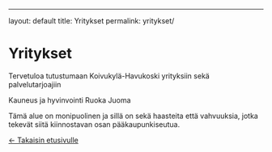 ---
layout: default
title: Yritykset
permalink: yritykset/

# Yritykset

Tervetuloa tutustumaan Koivukylä-Havukoski yrityksiin sekä palvelutarjoajiin

Kauneus ja hyvinvointi
Ruoka
Juoma

Tämä alue on monipuolinen ja sillä on sekä haasteita että vahvuuksia, jotka tekevät siitä kiinnostavan osan pääkaupunkiseutua.

[← Takaisin etusivulle](/)
